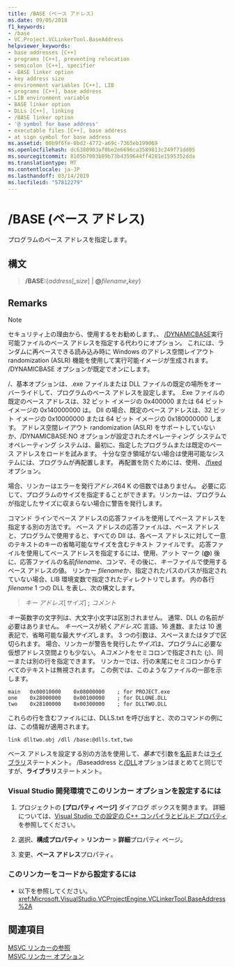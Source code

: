 ```yaml
---
title: /BASE (ベース アドレス)
ms.date: 09/05/2018
f1_keywords:
- /base
- VC.Project.VCLinkerTool.BaseAddress
helpviewer_keywords:
- base addresses [C++]
- programs [C++], preventing relocation
- semicolon [C++], specifier
- -BASE linker option
- key address size
- environment variables [C++], LIB
- programs [C++], base address
- LIB environment variable
- BASE linker option
- DLLs [C++], linking
- /BASE linker option
- '@ symbol for base address'
- executable files [C++], base address
- at sign symbol for base address
ms.assetid: 00b9f6fe-0bd2-4772-a69c-7365eb199069
ms.openlocfilehash: dc6380903af0be2e6696ca3589813c249f71dd05
ms.sourcegitcommit: 8105b7003b89b73b4359644ff4281e1595352dda
ms.translationtype: MT
ms.contentlocale: ja-JP
ms.lasthandoff: 03/14/2019
ms.locfileid: "57812279"
---
```

# <a name="base-base-address"></a>/BASE (ベース アドレス)

プログラムのベース アドレスを指定します。

## <a name="syntax"></a>構文

> **/BASE:**{*address*[**,**<em>size</em>] | **\@**<em>filename</em>**,**<em>key</em>}

## <a name="remarks"></a>Remarks

> [!NOTE]
> セキュリティ上の理由から、使用するをお勧めします。、 [/DYNAMICBASE](dynamicbase-use-address-space-layout-randomization.md)実行可能ファイルのベース アドレスを指定する代わりにオプション。 これには、ランダムに再ベースできる読み込み時に Windows のアドレス空間レイアウト randomization (ASLR) 機能を使用して実行可能イメージが生成されます。 /DYNAMICBASE オプションが既定でオンにします。

/、基本オプションは、.exe ファイルまたは DLL ファイルの既定の場所をオーバーライドして、プログラムのベース アドレスを設定します。 .Exe ファイルの既定のベース アドレスは、32 ビット イメージの 0x400000 または 64 ビット イメージの 0x140000000 は。 Dll の場合、既定のベース アドレスは、32 ビット イメージの 0x10000000 または 64 ビット イメージの 0x180000000 します。 アドレス空間レイアウト randomization (ASLR) をサポートしていないか、/DYNAMICBASE:NO オプションが設定されたオペレーティング システムでオペレーティング システムは、最初に、指定したプログラムまたは既定のベース アドレスをロードを試みます。 十分な空き領域がない場合は使用可能なシステムには、プログラムが再配置します。 再配置を防ぐためには、使用、 [/fixed](fixed-fixed-base-address.md)オプション。

場合、リンカーはエラーを発行*アドレス*64 K の倍数ではありません。 必要に応じて、プログラムのサイズを指定することができます。リンカーは、プログラムが指定したサイズに収まらない場合に警告を発行します。

コマンド ラインでベース アドレスの応答ファイルを使用してベース アドレスを指定する別の方法です。 ベース アドレスの応答ファイルは、ベース アドレスと、プログラムで使用すると、すべての Dll は、各ベース アドレスに対して一意のテキストのキーの省略可能なサイズを含むテキスト ファイルです。 応答ファイルを使用してベース アドレスを指定するには、使用、アット マーク (**\@**) 後に、応答ファイルの名前*filename*、コンマ、その後に、*キー*ファイルで使用するベース アドレスの値。 リンカー *filename*か、指定されたパスのパスが指定されていない場合、LIB 環境変数で指定されたディレクトリでします。 内の各行*filename* 1 つの DLL を表し、次の構文します。

> *キー* *アドレス*[*サイズ*] **;** *コメント*

*キー*英数字の文字列は、大文字小文字は区別されません。 通常、DLL の名前が必要はありません。 *キー*ベースが続く*アドレス*C 言語、16 進数、または 10 進表記で、省略可能な最大*サイズ*します。 3 つの引数は、スペースまたはタブで区切られます。 場合、リンカーが警告を発行した*サイズ*は、プログラムに必要な仮想アドレス空間よりも少ない。 A*コメント*をセミコロンで指定された (**;**)、同一または別の行を指定できます。 リンカーでは、行の末尾にセミコロンからすべてのテキストは無視されます。 この例では、このようなファイルの一部を示します。

```
main   0x00010000    0x08000000    ; for PROJECT.exe
one    0x28000000    0x00100000    ; for DLLONE.DLL
two    0x28100000    0x00300000    ; for DLLTWO.DLL
```

これらの行を含むファイルには、DLLS.txt を呼び出すと、次のコマンドの例には、この情報が適用されます。

```
link dlltwo.obj /dll /base:@dlls.txt,two
```

ベース アドレスを設定する別の方法を使用して、*基本*で引数を[名前](name-c-cpp.md)または[ライブラリ](library.md)ステートメント。 /Baseaddress と[/DLL](dll-build-a-dll.md)オプションはまとめてと同じですが、**ライブラリ**ステートメント。

### <a name="to-set-this-linker-option-in-the-visual-studio-development-environment"></a>Visual Studio 開発環境でこのリンカー オプションを設定するには

1. プロジェクトの **[プロパティ ページ]** ダイアログ ボックスを開きます。 詳細については、[Visual Studio での設定の C++ コンパイラとビルド プロパティ](../working-with-project-properties.md)を参照してください。

1. 選択、**構成プロパティ** > **リンカー** > **詳細**プロパティ ページ。

1. 変更、**ベース アドレス**プロパティ。

### <a name="to-set-this-linker-option-programmatically"></a>このリンカーをコードから設定するには

- 以下を参照してください。<xref:Microsoft.VisualStudio.VCProjectEngine.VCLinkerTool.BaseAddress%2A>

## <a name="see-also"></a>関連項目

[MSVC リンカーの参照](linking.md)<br/>
[MSVC リンカー オプション](linker-options.md)
